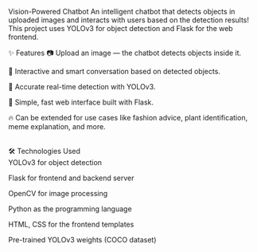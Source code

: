Vision-Powered Chatbot
An intelligent chatbot that detects objects in uploaded images and interacts with users based on the detection results!
This project uses YOLOv3 for object detection and Flask for the web frontend.

✨ Features
📷 Upload an image — the chatbot detects objects inside it.

🧠 Interactive and smart conversation based on detected objects.

🎯 Accurate real-time detection with YOLOv3.

💬 Simple, fast web interface built with Flask.

🔥 Can be extended for use cases like fashion advice, plant identification, meme explanation, and more.

<br>🛠️ Technologies Used<br>
YOLOv3 for object detection

Flask for frontend and backend server

OpenCV for image processing

Python as the programming language

HTML, CSS for the frontend templates

Pre-trained YOLOv3 weights (COCO dataset)
